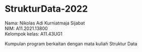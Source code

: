 # StrukturData-2022

Nama: Nikolas Adi Kurniatmaja Sijabat <br>
NIM: A11.2021.13800 <br>
Kelompok kelas: A11.43UG1 <br>

Kumpulan program berkaitan dengan mata kuliah Struktur Data
